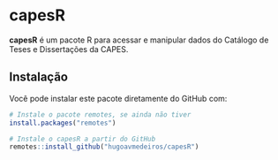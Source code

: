 # capesR

**capesR** é um pacote R para acessar e manipular dados do Catálogo de Teses e Dissertações da CAPES.

## Instalação

Você pode instalar este pacote diretamente do GitHub com:

```r
# Instale o pacote remotes, se ainda não tiver
install.packages("remotes")

# Instale o capesR a partir do GitHub
remotes::install_github("hugoavmedeiros/capesR")
```